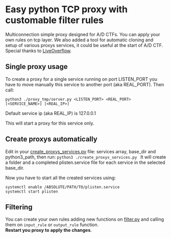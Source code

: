 # Easy python TCP proxy with customable filter rules

Multiconnection simple proxy designed for A/D CTFs. You can apply your own rules on tcp layer.
We also added a tool for automatic cloning and setup of various proxys services, it could be useful at the start of A/D CTF.
Special thanks to [LiveOverflow](https://www.youtube.com/watch?v=iApNzWZG-10&feature=youtu.be).

## Single proxy usage
To create a proxy for a single service running on port LISTEN_PORT you have to move manually this service to another port (aka REAL_PORT). Then call:

```python3 ./proxy_tmp/server.py <LISTEN_PORT> <REAL_PORT> [<SERVICE_NAME>] [<REAL_IP>]```

Default service ip (aka REAL_IP) is 127.0.0.1

This will start a proxy for this service only.

## Create proxys automatically
Edit in your [create_proxys_services.py](https://github.com/ZenHackTeam/easy_ctfad_proxy/blob/master/create_proxys_services.py) file: services array, base_dir and python3_path, then run:
```python3 ./create_proxys_services.py ```
It will create a folder and a completed plisten.service file for each service in the selected base_dir.

Now you have to start all the created services using:
```
systemctl enable /ABSOLUTE/PATH/TO/plisten.service 
systemctl start plisten
```

## Filtering
You can create your own rules adding new functions on [filter.py](https://github.com/ZenHackTeam/easy_ctfad_proxy/blob/master/proxy_tmp/filter.py) and calling them on `input_rule` or `output_rule` function.  
**Restart you proxy to apply the changes**.


